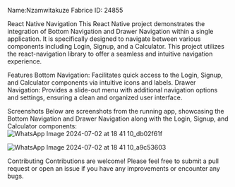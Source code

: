 Name:Nzamwitakuze Fabrice
ID: 24855



React Native Navigation 
This React Native project demonstrates the integration of Bottom Navigation and Drawer Navigation within a single application. It is specifically designed to navigate between various components including Login, Signup, and a Calculator. This project utilizes the react-navigation library to offer a seamless and intuitive navigation experience.

Features
Bottom Navigation: Facilitates quick access to the Login, Signup, and Calculator components via intuitive icons and labels.
Drawer Navigation: Provides a slide-out menu with additional navigation options and settings, ensuring a clean and organized user interface.

Screenshots
Below are screenshots from the running app, showcasing the Bottom Navigation and Drawer Navigation along with the Login, Signup, and Calculator components:
![WhatsApp Image 2024-07-02 at 18 41 10_db02f61f](https://github.com/Nzamwitafab/calculator_with_login_signup_forms/assets/113667527/2253295a-be2b-4602-8631-f098011a3694)

![WhatsApp Image 2024-07-02 at 18 41 10_a9c53603](https://github.com/Nzamwitafab/calculator_with_login_signup_forms/assets/113667527/a384d810-b48f-421a-85a5-28ca41f97cce)


Contributing
Contributions are welcome! Please feel free to submit a pull request or open an issue if you have any improvements or encounter any bugs.
